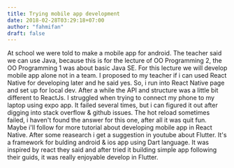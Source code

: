 ```yaml
---
title: Trying mobile app development
date: 2018-02-28T03:29:18+07:00
author: "fahmifan"
draft: false
---
```


At school we were told to make a mobile app for android. The teacher said we can use Java, because this is for the lecture of OO Programming 2, the OO Programming 1 was about basic Java SE. For this lecture we will develop mobile app alone not in a team.
I proposed to my teacher if i can used React Native for developing later and he said yes. So, i run into React Native page and set up for local dev. After a while the API and structure was a little bit different to ReactJs. I struggled when trying to connect my phone to my laptop using expo app. It failed several times, but i can figured it out after digging into stack overflow & github issues. The hot reload sometimes failed, i haven't found the answer for this one, after all it was quit fun. Maybe i'll follow for more tutorial about developing mobile app in React Native.
After some reasearch i get a suggestion in youtube about Flutter. It's a framework for bulding android & ios app using Dart language. It was inspired by react they said and after tried it building simple app following their guids, it was really enjoyable develop in Flutter.